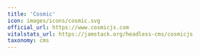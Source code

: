 ```yaml
---
title: 'Cosmic'
icon: images/icons/cosmic.svg
official_url: https://www.cosmicjs.com
vitalstats_url: https://jamstack.org/headless-cms/cosmicjs
taxonomy: cms
---
```

